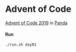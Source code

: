 # Advent of Code
[Advent of Code 2019](https://adventofcode.com/) in [Panda](https://github.com/panda-lang/panda)

#### Run
```bash
./run.sh day01
```
